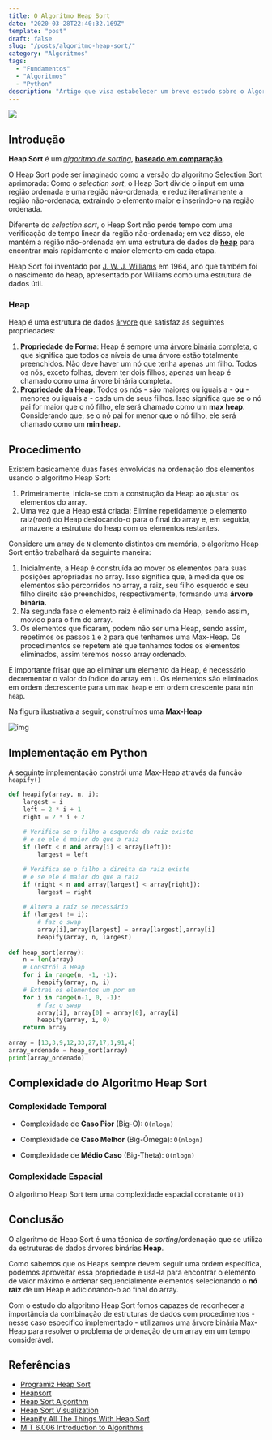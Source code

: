 ```yaml
---
title: O Algoritmo Heap Sort
date: "2020-03-28T22:40:32.169Z"
template: "post"
draft: false
slug: "/posts/algoritmo-heap-sort/"
category: "Algoritmos"
tags:
  - "Fundamentos"
  - "Algoritmos"
  - "Python"
description: "Artigo que visa estabelecer um breve estudo sobre o Algoritmo Heap Sort"
---
```


<img src="https://i.ibb.co/bBKVbj0/Sorting-heapsort-anim.gif"> </br>

## Introdução

**Heap Sort** é um *[algoritmo de sorting](https://en.wikipedia.org/wiki/Sorting_algorithm)*, **[baseado em comparação](https://en.wikipedia.org/wiki/Comparison_sort)**. 

O Heap Sort pode ser imaginado como a versão do algoritmo [Selection Sort](https://en.wikipedia.org/wiki/Selection_sort) aprimorada: Como o *selection sort*, o Heap Sort divide o input em uma região ordenada e uma região não-ordenada, e reduz iterativamente a região não-ordenada, extraindo o elemento maior e inserindo-o na região ordenada. 

Diferente do *selection sort*, o Heap Sort não perde tempo com uma verificação de tempo linear da região não-ordenada; em vez disso, ele mantém a região não-ordenada em uma estrutura de dados de **[heap](https://en.wikipedia.org/wiki/Heap_(data_structure))** para encontrar mais rapidamente o maior elemento em cada etapa.

Heap Sort foi inventado por [J. W. J. Williams](https://en.wikipedia.org/wiki/J._W._J._Williams) em 1964, ano que também foi o nascimento do heap, apresentado por Williams como uma estrutura de dados útil.

### Heap

Heap é uma estrutura de dados [árvore](https://en.wikipedia.org/wiki/Tree_(data_structure)) que satisfaz as seguintes propriedades:

1. **Propriedade de Forma**: Heap é sempre uma [árvore binária completa](https://i.ytimg.com/vi/bvpiyKo9hnI/maxresdefault.jpg), o que significa que todos os níveis de uma árvore estão totalmente preenchidos. Não deve haver um nó que tenha apenas um filho. Todos os nós, exceto folhas, devem ter dois filhos; apenas um heap é chamado como uma árvore binária completa.
2. **Propriedade da Heap**: Todos os nós - são maiores ou iguais a - **ou** - menores ou iguais a - cada um de seus filhos. Isso significa que se o nó pai for maior que o nó filho, ele será chamado como um **max heap**. Considerando que, se o nó pai for menor que o nó filho, ele será chamado como um **min heap**.

## Procedimento

Existem basicamente duas fases envolvidas na ordenação dos elementos usando o algoritmo Heap Sort:

1. Primeiramente, inicia-se com a construção da Heap ao ajustar os elementos do array.
2. Uma vez que a Heap está criada: Elimine repetidamente o elemento raiz(*root*) do Heap deslocando-o para o final do array e, em seguida, armazene a estrutura do heap com os elementos restantes.

Considere um array de `N` elemento distintos em memória, o algoritmo Heap Sort então trabalhará da seguinte maneira:

1. Inicialmente, a Heap é construída ao mover os elementos para suas posições apropriadas no array. Isso significa que, à medida que os elementos são percorridos no array, a raiz, seu filho esquerdo e seu filho direito são preenchidos, respectivamente, formando uma **árvore binária**.
2. Na segunda fase o elemento raiz é eliminado da Heap, sendo assim, movido para o fim do array.
3. Os elementos que ficaram, podem não ser uma Heap, sendo assim, repetimos os passos `1` e `2` para que tenhamos uma Max-Heap. Os procedimentos se repetem até que tenhamos todos os elementos eliminados, assim teremos nosso array ordenado.

É importante frisar que ao eliminar um elemento da Heap, é necessário decrementar o valor do índice do array em `1`. Os elementos são eliminados em ordem decrescente para um `max heap` e em ordem crescente para `min heap`.

Na figura ilustrativa a seguir, construímos uma **Max-Heap**

![img](https://i.ibb.co/747tmkK/Heap-Sort.png)

## Implementação em Python

A seguinte implementação constrói uma Max-Heap através da função `heapify()`

```python
def heapify(array, n, i): 
    largest = i
    left = 2 * i + 1    
    right = 2 * i + 2   
	
	# Verifica se o filho a esquerda da raiz existe 
	# e se ele é maior do que a raiz
    if (left < n and array[i] < array[left]): 
        largest = left 

	# Verifica se o filho a direita da raiz existe 
	# e se ele é maior do que a raiz
    if (right < n and array[largest] < array[right]): 
        largest = right 
        
    # Altera a raíz se necessário
    if (largest != i): 
    	# faz o swap 
        array[i],array[largest] = array[largest],array[i] 
        heapify(array, n, largest) 
  
def heap_sort(array): 
    n = len(array) 
    # Constrói a Heap
    for i in range(n, -1, -1): 
        heapify(array, n, i) 
    # Extrai os elementos um por um
    for i in range(n-1, 0, -1): 
    	# faz o swap
        array[i], array[0] = array[0], array[i] 
        heapify(array, i, 0) 
    return array
  
array = [13,3,9,12,33,27,17,1,91,4]
array_ordenado = heap_sort(array)
print(array_ordenado)
```

## Complexidade do Algoritmo Heap Sort

### Complexidade Temporal

- Complexidade de **Caso Pior** (Big-O): `O(nlogn)` 

- Complexidade de **Caso Melhor** (Big-Ômega): `O(nlogn)` 

- Complexidade de **Médio Caso** (Big-Theta): `O(nlogn)`

### Complexidade Espacial

O algoritmo Heap Sort tem uma complexidade espacial constante `O(1)`

## Conclusão

O algoritmo de Heap Sort é uma técnica de *sorting*/ordenação que se utiliza da estruturas de dados árvores binárias **Heap**. 

Como sabemos que os Heaps sempre devem seguir uma ordem específica, podemos aproveitar essa propriedade e usá-la para encontrar o elemento de valor máximo e ordenar sequencialmente elementos selecionando o **nó raiz** de um Heap e adicionando-o ao final do array.

Com o estudo do algoritmo Heap Sort fomos capazes de reconhecer a importância da combinação de estruturas de dados com procedimentos - nesse caso específico implementado - utilizamos uma árvore binária Max-Heap para resolver o problema de ordenação de um array em um tempo considerável.

## Referências

- [Programiz Heap Sort](https://www.programiz.com/dsa/heap-sort)
- [Heapsort](https://en.wikipedia.org/wiki/Heapsort)
- [Heap Sort Algorithm ](https://www.interviewbit.com/tutorial/heap-sort-algorithm/)
- [Heap Sort Visualization](https://www.cs.usfca.edu/~galles/visualization/HeapSort.html)
- [Heapify All The Things With Heap Sort](https://medium.com/basecs/heapify-all-the-things-with-heap-sort-55ee1c93af82)
- [MIT 6.006 Introduction to Algorithms](https://ocw.mit.edu/courses/electrical-engineering-and-computer-science/6-006-introduction-to-algorithms-fall-2011/lecture-videos/MIT6_006F11_lec04.pdf)